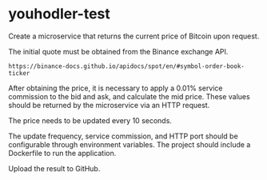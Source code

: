 # youhodler-test

Create a microservice that returns the current price of Bitcoin upon request.

The initial quote must be obtained from the Binance exchange API.
```
https://binance-docs.github.io/apidocs/spot/en/#symbol-order-book-ticker
```

After obtaining the price, it is necessary to apply a 0.01% service commission to the bid and ask, and calculate the mid price.
These values should be returned by the microservice via an HTTP request.

The price needs to be updated every 10 seconds.

The update frequency, service commission, and HTTP port should be configurable through environment variables.
The project should include a Dockerfile to run the application.

Upload the result to GitHub.